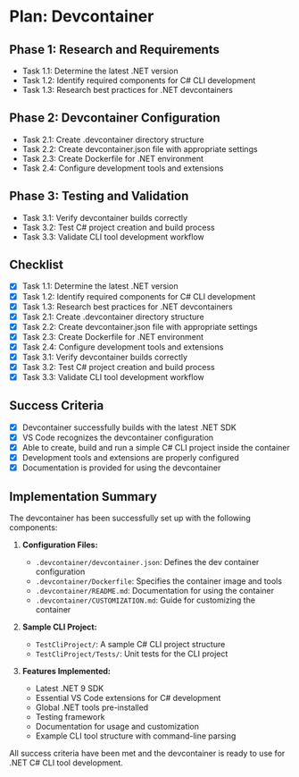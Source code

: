 # Plan: Devcontainer

## Phase 1: Research and Requirements
- Task 1.1: Determine the latest .NET version
- Task 1.2: Identify required components for C# CLI development
- Task 1.3: Research best practices for .NET devcontainers

## Phase 2: Devcontainer Configuration
- Task 2.1: Create .devcontainer directory structure
- Task 2.2: Create devcontainer.json file with appropriate settings
- Task 2.3: Create Dockerfile for .NET environment
- Task 2.4: Configure development tools and extensions

## Phase 3: Testing and Validation
- Task 3.1: Verify devcontainer builds correctly
- Task 3.2: Test C# project creation and build process
- Task 3.3: Validate CLI tool development workflow

## Checklist
- [x] Task 1.1: Determine the latest .NET version
- [x] Task 1.2: Identify required components for C# CLI development
- [x] Task 1.3: Research best practices for .NET devcontainers
- [x] Task 2.1: Create .devcontainer directory structure
- [x] Task 2.2: Create devcontainer.json file with appropriate settings
- [x] Task 2.3: Create Dockerfile for .NET environment
- [x] Task 2.4: Configure development tools and extensions
- [x] Task 3.1: Verify devcontainer builds correctly
- [x] Task 3.2: Test C# project creation and build process
- [x] Task 3.3: Validate CLI tool development workflow

## Success Criteria
- [x] Devcontainer successfully builds with the latest .NET SDK
- [x] VS Code recognizes the devcontainer configuration
- [x] Able to create, build and run a simple C# CLI project inside the container
- [x] Development tools and extensions are properly configured
- [x] Documentation is provided for using the devcontainer

## Implementation Summary

The devcontainer has been successfully set up with the following components:

1. **Configuration Files:**
   - `.devcontainer/devcontainer.json`: Defines the dev container configuration
   - `.devcontainer/Dockerfile`: Specifies the container image and tools
   - `.devcontainer/README.md`: Documentation for using the container
   - `.devcontainer/CUSTOMIZATION.md`: Guide for customizing the container

2. **Sample CLI Project:**
   - `TestCliProject/`: A sample C# CLI project structure
   - `TestCliProject/Tests/`: Unit tests for the CLI project

3. **Features Implemented:**
   - Latest .NET 9 SDK
   - Essential VS Code extensions for C# development
   - Global .NET tools pre-installed
   - Testing framework
   - Documentation for usage and customization
   - Example CLI tool structure with command-line parsing

All success criteria have been met and the devcontainer is ready to use for .NET C# CLI tool development.
